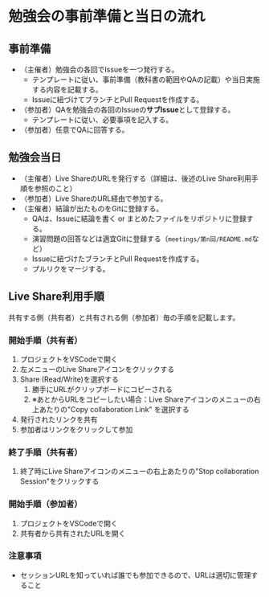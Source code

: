 # 勉強会の事前準備と当日の流れ

## 事前準備
- （主催者）勉強会の各回でIssueを一つ発行する。
  - テンプレートに従い、事前準備（教科書の範囲やQAの記載）や当日実施する内容を記載する。
  - Issueに紐づけてブランチとPull Requestを作成する。
- （参加者）QAを勉強会の各回のIssueの**サブIssue**として登録する。
  - テンプレートに従い、必要事項を記入する。
- （参加者）任意でQAに回答する。

## 勉強会当日
- （主催者）Live ShareのURLを発行する（詳細は、後述のLive Share利用手順を参照のこと）
- （参加者）Live ShareのURL経由で参加する。
- （主催者）結論が出たものをGitに登録する。
  - QAは、Issueに結論を書く or まとめたファイルをリポジトリに登録する。
  - 演習問題の回答などは適宜Gitに登録する（`meetings/第n回/README.md`など）
  - Issueに紐づけたブランチとPull Requestを作成する。
  - プルリクをマージする。

## Live Share利用手順
共有する側（共有者）と共有される側（参加者）毎の手順を記載します。

### 開始手順（共有者）
1. プロジェクトをVSCodeで開く
2. 左メニューのLive Shareアイコンをクリックする
3. Share (Read/Write)を選択する
   1. 勝手にURLがクリップボードにコピーされる
   2. ※あとからURLをコピーしたい場合：Live Shareアイコンのメニューの右上あたりの"Copy collaboration Link" を選択する
4. 発行されたリンクを共有
5. 参加者はリンクをクリックして参加

### 終了手順（共有者）
1. 終了時にLive Shareアイコンのメニューの右上あたりの"Stop collaboration Session"をクリックする

### 開始手順（参加者）
1. プロジェクトをVSCodeで開く
2. 共有者から共有されたURLを開く

### 注意事項

- セッションURLを知っていれば誰でも参加できるので、URLは適切に管理すること